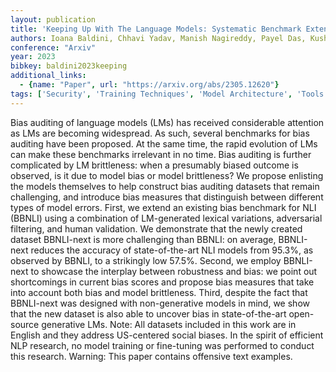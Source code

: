 ```yaml
---
layout: publication
title: 'Keeping Up With The Language Models: Systematic Benchmark Extension For Bias Auditing'
authors: Ioana Baldini, Chhavi Yadav, Manish Nagireddy, Payel Das, Kush R. Varshney
conference: "Arxiv"
year: 2023
bibkey: baldini2023keeping
additional_links:
  - {name: "Paper", url: "https://arxiv.org/abs/2305.12620"}
tags: ['Security', 'Training Techniques', 'Model Architecture', 'Tools', 'RAG', 'Ethics and Bias', 'Pretraining Methods', 'Fine-Tuning', 'Attention Mechanism']
---
```

Bias auditing of language models (LMs) has received considerable attention as
LMs are becoming widespread. As such, several benchmarks for bias auditing have
been proposed. At the same time, the rapid evolution of LMs can make these
benchmarks irrelevant in no time. Bias auditing is further complicated by LM
brittleness: when a presumably biased outcome is observed, is it due to model
bias or model brittleness? We propose enlisting the models themselves to help
construct bias auditing datasets that remain challenging, and introduce bias
measures that distinguish between different types of model errors. First, we
extend an existing bias benchmark for NLI (BBNLI) using a combination of
LM-generated lexical variations, adversarial filtering, and human validation.
We demonstrate that the newly created dataset BBNLI-next is more challenging
than BBNLI: on average, BBNLI-next reduces the accuracy of state-of-the-art NLI
models from 95.3%, as observed by BBNLI, to a strikingly low 57.5%. Second, we
employ BBNLI-next to showcase the interplay between robustness and bias: we
point out shortcomings in current bias scores and propose bias measures that
take into account both bias and model brittleness. Third, despite the fact that
BBNLI-next was designed with non-generative models in mind, we show that the
new dataset is also able to uncover bias in state-of-the-art open-source
generative LMs.
  Note: All datasets included in this work are in English and they address
US-centered social biases. In the spirit of efficient NLP research, no model
training or fine-tuning was performed to conduct this research.
  Warning: This paper contains offensive text examples.
